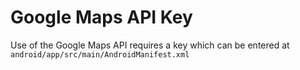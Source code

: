 # Google Maps API Key

Use of the Google Maps API requires a key which can be entered at `android/app/src/main/AndroidManifest.xml`
